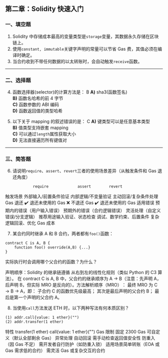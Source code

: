 ## 第二章：Solidity 快速入门

### 一、填空题

1. Solidity 中存储成本最高的变量类型是`storage`变量，其数据永久存储在区块链上。
2. 使用`constant, immutable`关键字声明的常量可以节省 Gas 费，其值必须在编译时确定。
3. 当合约收到不带任何数据的以太转账时，会自动触发`receive`函数。

---

### 二、选择题

4. 函数选择器(selector)的计算方法是： B
   **A)** sha3(函数签名)  
   **B)** 函数名哈希的前 4 字节  
   **C)** 函数参数的 ABI 编码  
   **D)** 函数返回值的类型哈希

5. 以下关于 mapping 的叙述错误的是： C
   **A)** 键类型可以是任意基本类型  
   **B)** 值类型支持嵌套 mapping  
   **C)** 可以通过`length`属性获取大小  
   **D)** 无法直接遍历所有键值对

---

### 三、简答题

6. 请说明`require`、`assert`、`revert`三者的使用场景差异（从触发条件和 Gas 退还角度）

                require	            assert	      revert
​​触发场景​​	外部输入/前置条件验证	内部逻辑/不变量验证	  主动回滚/复杂条件处理
​​Gas 退还​​	✔️ 退还未使用的 Gas	 ❌ 不退还 Gas	 ✔️ 退还未使用的 Gas
​​适用错误​​	预期内的错误（用户输入错误）	预期外的错误（合约逻辑错误）	灵活处理（自定义错误/分支逻辑）
​​推荐用途​​	输入验证、状态检查	 调试、数学约束、后置条件	 复杂逻辑回滚、优化 Gas 成本

7. 某合约同时继承 A 和 B 合约，两者都有`foo()`函数：

```solidity
contract C is A, B {
    function foo() override(A,B) {...}
}
```

实际执行时会调用哪个父合约的函数？为什么？

声明顺序​​：Solidity 的继承链遵循 ​​从右到左的线性化规则​​（类似 Python 的 C3 算法）。
在 contract C is A, B 中，父合约的继承顺序为 A → B（注意：​​先声明 A，后声明 B，但实际 MRO 是反向的​​）。
​​方法解析顺序（MRO）​​：
最终 MRO 为 C → B → A，即：
子合约 C 的函数优先级最高；
其次是最后声明的父合约 B；
最后是第一个声明的父合约 A。

8. 当使用`call`方法发送 ETH 时，以下两种写法有何本质区别？

```solidity
(1) addr.call{value: 1 ether}("")
(2) addr.transfer(1 ether)
```

特性	transfer(1 ether)	call{value: 1 ether}("")
​​Gas 限制​​	固定 2300 Gas	可自定义（默认全部剩余 Gas）
​​异常处理​​	自动回滚	需手动检查返回值
​​安全性​​	防重入（因 Gas 不足）	需开发者自行防护（如防重入锁）
​​适用场景​​	简单转账（EOA 或 Gas 需求低的合约）	需灵活 Gas 或复杂交互的合约


